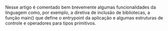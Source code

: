 Nesse artigo é comentado bem brevemente algumas funcionalidades da linguagem como, por exemplo, a diretiva de inclusão de bibliotecas, a função main() que define o entrypoint da aplicação e algumas estruturas de controle e operadores para tipos primitivos.

